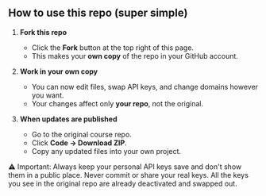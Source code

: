 ## How to use this repo (super simple)

1. **Fork this repo**  
   - Click the **Fork** button at the top right of this page.  
   - This makes your **own copy** of the repo in your GitHub account.

2. **Work in your own copy**  
   - You can now edit files, swap API keys, and change domains however you want.  
   - Your changes affect only **your repo**, not the original.

3. **When updates are published**  
   - Go to the original course repo.  
   - Click **Code → Download ZIP**.  
   - Copy any updated files into your own project.  

⚠️ Important: Always keep your personal API keys save and don't show them in a public place. Never commit or share your real keys. All the keys you see in the original repo are already deactivated and swapped out.

